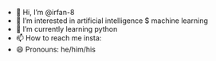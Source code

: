 - 👋 Hi, I’m @irfan-8
- 👀 I’m interested in artificial intelligence $ machine learning
- 🌱 I’m currently learning python
- 📫 How to reach me insta:
- 😄 Pronouns: he/him/his
